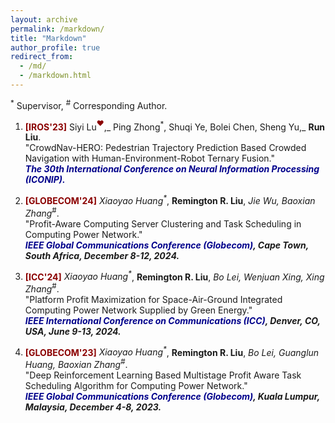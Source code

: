 ```yaml
---
layout: archive
permalink: /markdown/
title: "Markdown"
author_profile: true
redirect_from: 
  - /md/
  - /markdown.html
---
```

<sup>*</sup> Supervisor, <sup>#</sup> Corresponding Author.
1. <b><font color=DarkRed>[IROS'23]</font></b> Siyi Lu<font color=DarkRed><sup>❤</sup></font>,_ Ping Zhong<sup>*</sup>, Shuqi Ye, Bolei Chen, Sheng Yu,_ **Run Liu**.
<br/>"CrowdNav-HERO: Pedestrian Trajectory Prediction Based Crowded Navigation with Human-Environment-Robot Ternary Fusion."
<br/><b><i><font color=DarkBlue>The 30th International Conference on Neural Information Processing (ICONIP).</font></i> </b>

1. <b><font color=DarkRed>[GLOBECOM'24]</font></b> <i>Xiaoyao Huang<sup>*</sup></i>, **Remington R. Liu**<sup></sup>, _Jie Wu, Baoxian Zhang_<sup>#</sup>.
<br/>"Profit-Aware Computing Server Clustering and Task Scheduling in Computing Power Network."
<br/><b><i><font color=DarkBlue>IEEE Global Communications Conference (Globecom)</font>, Cape Town, South Africa, December 8-12, 2024.</i> </b> 

1. <b><font color=DarkRed>[ICC'24]</font></b> <i>Xiaoyao Huang<sup>*</sup></i>, **Remington R. Liu**<sup></sup>, _Bo Lei, Wenjuan Xing, Xing Zhang_<sup>#</sup>.
<br/>"Platform Profit Maximization for Space-Air-Ground Integrated Computing Power Network Supplied by Green Energy."
<br/><b><i><font color=DarkBlue>IEEE International Conference on Communications (ICC)</font>, Denver, CO, USA, June 9-13, 2024.</i> </b> 

1. <b><font color=DarkRed>[GLOBECOM'23]</font></b> <i>Xiaoyao Huang<sup>*</sup></i>, **Remington R. Liu**<sup></sup>, _Bo Lei, Guanglun Huang, Baoxian Zhang_<sup>#</sup>.
<br/>"Deep Reinforcement Learning Based Multistage Profit Aware Task Scheduling Algorithm for Computing Power Network."
<br/><b><i><font color=DarkBlue>IEEE Global Communications Conference (Globecom)</font>, Kuala Lumpur, Malaysia, December 4-8, 2023.</i> </b> 




